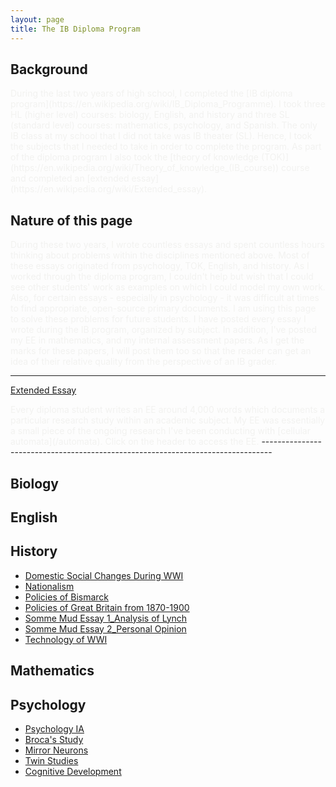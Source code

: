 ```yaml
---
layout: page
title: The IB Diploma Program
---
```


<h2>Background</h2>

<span style="color:#f2f2f0">
During the last two years of high school, I completed the [IB diploma program](https://en.wikipedia.org/wiki/IB_Diploma_Programme). I took three HL (higher level) courses: biology, English, and history and three SL (standard level) courses: mathematics, psychology, and Spanish. The only IB class at my school that I did not take was IB theater (SL). Hence, I took the subjects that I needed to take in order to complete the program. As part of the diploma program I also took the [theory of knowledge (TOK)](https://en.wikipedia.org/wiki/Theory_of_knowledge_(IB_course)) course and completed an [extended essay](https://en.wikipedia.org/wiki/Extended_essay).
</span>

<h2>Nature of this page</h2>

<span style="color:#f2f2f0">
During these two years, I wrote countless essays and spent countless hours thinking about problems within the disciplines mentioned above. Most of these essays originated from psychology, TOK, English, and history.
</span>

<span style="color:#f2f2f0">
As I worked through the diploma program, I couldn't help but wish that I could see other students' work as examples on which I could model my own work. Also, for certain essays - especially in psychology - it was difficult at times to find appropriate, open-source primary documents. I am using this page to solve these problems for future students. I have posted every essay I wrote during the IB program, organized by subject. In addition, I've posted my EE in mathematics, and my internal assessment papers. As I get the marks for these papers, I will post them too so that the reader can get an idea of their relative quality from the perspective of an IB grader.
</span>

--------------------------------------------------------------------------------

[Extended Essay](/EE)

<span style="color:#f2f2f0">
Every diploma student writes an EE around 4,000 words which documents a particular research study within an academic subject. My EE was essentially a small piece of the ongoing research I've been conducting with [cellular automata](/automata). Click on the header to access the EE.
</span>
--------------------------------------------------------------------------------

<h2>Biology</h2>


<h2>English</h2>


<h2>History</h2>
<ul>
  <li><a href="https://drive.google.com/open?id=0B4OeX3-AwFSzLUNKNkljWUN4NTg">Domestic Social Changes During WWI</a></li>
  <li><a href="https://drive.google.com/file/d/0B4OeX3-AwFSzUDNZalpaSUNIdHM/view?usp=sharing">Nationalism</a></li>
  <li><a href="https://drive.google.com/file/d/0B4OeX3-AwFSzdC0wWjd2SERKRXM/view?usp=sharing">Policies of Bismarck</a></li>
  <li><a href="https://drive.google.com/file/d/0B4OeX3-AwFSza0xBM0hpSFVsVHc/view?usp=sharing">Policies of Great Britain from 1870-1900</a></li>
  <li><a href="https://drive.google.com/file/d/0B4OeX3-AwFSzSW1YdVBHclY0Uk0/view?usp=sharing">Somme Mud Essay 1_Analysis of Lynch</a></li>
  <li><a href="https://drive.google.com/file/d/0B4OeX3-AwFSzdDZEa3NmUTl6NTQ/view?usp=sharing">Somme Mud Essay 2_Personal Opinion</a></li>
  <li><a href="https://drive.google.com/file/d/0B4OeX3-AwFSzWEtVcHlpOTFzTUE/view?usp=sharing">Technology of WWI</a></li>
</ul>

<h2>Mathematics</h2>


<h2>Psychology</h2>
<ul>
  <li><a href="https://drive.google.com/file/d/0B4OeX3-AwFSzTjJjQ3p4TmxLTWc/view?usp=sharing">Psychology IA</a></li>
  <li><a href="https://drive.google.com/file/d/0B4OeX3-AwFSzX1EyNFM4cG9XTkE/view?usp=sharing">Broca's Study</a></li>
  <li><a href="https://drive.google.com/file/d/0B4OeX3-AwFSzQkpLVG5oN0NmRGM/view?usp=sharing">Mirror Neurons</a></li>
  <li><a href="https://drive.google.com/file/d/0B4OeX3-AwFSzYTZpbWluQkhLTmM/view?usp=sharing">Twin Studies</a></li>
  <li><a href="https://drive.google.com/file/d/0B4OeX3-AwFSzdDZEa3NmUTl6NTQ/view?usp=sharing">Cognitive Development</a></li>
</ul>
